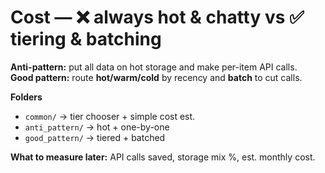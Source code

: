 # Cost — ❌ always hot & chatty vs ✅ tiering & batching

**Anti-pattern:** put all data on hot storage and make per-item API calls.  
**Good pattern:** route **hot/warm/cold** by recency and **batch** to cut calls.

**Folders**
- `common/` → tier chooser + simple cost est.
- `anti_pattern/` → hot + one-by-one
- `good_pattern/` → tiered + batched

**What to measure later:** API calls saved, storage mix %, est. monthly cost.
